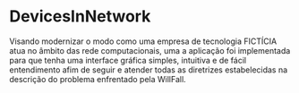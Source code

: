 # DevicesInNetwork
Visando modernizar o modo como uma empresa de tecnologia FICTÍCIA atua no âmbito das rede computacionais, uma a aplicação foi implementada para que tenha uma interface gráfica simples, intuitiva e de fácil entendimento afim de seguir e atender todas as diretrizes estabelecidas na descrição do problema enfrentado pela WillFall.
